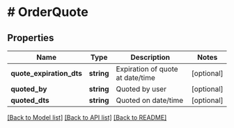 # # OrderQuote

## Properties

Name | Type | Description | Notes
------------ | ------------- | ------------- | -------------
**quote_expiration_dts** | **string** | Expiration of quote at date/time | [optional]
**quoted_by** | **string** | Quoted by user | [optional]
**quoted_dts** | **string** | Quoted on date/time | [optional]

[[Back to Model list]](../../README.md#models) [[Back to API list]](../../README.md#endpoints) [[Back to README]](../../README.md)
